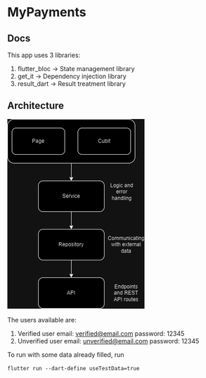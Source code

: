 # MyPayments

## Docs
This app uses 3 libraries: 
1. flutter_bloc -> State management library
2. get_it -> Dependency injection library
3. result_dart -> Result treatment library 

## Architecture
![App architecture](AppArch.png)

The users available are: 
1. Verified user 
    email: verified@email.com
    password: 12345
2. Unverified user
    email: unverified@email.com
    password: 12345

To run with some data already filled, run
```
flutter run --dart-define useTestData=true
```
